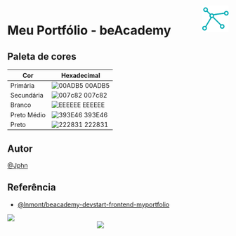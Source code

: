 <img src="./assets/img/dna-svgrepo-com.svg" align="right" width="60"/>

# Meu Portfólio - beAcademy

## Paleta de cores

| Cor         | Hexadecimal                                                     |
| ----------- | --------------------------------------------------------------- |
| Primária    | ![00ADB5](https://via.placeholder.com/10/00ADB5f?text=+) 00ADB5 |
| Secundária  | ![007c82](https://via.placeholder.com/10/007c82?text=+) 007c82  |
| Branco      | ![EEEEEE](https://via.placeholder.com/10/EEEEEE?text=+) EEEEEE  |
| Preto Médio | ![393E46](https://via.placeholder.com/10/393E46?text=+) 393E46  |
| Preto       | ![222831](https://via.placeholder.com/10/222831?text=+) 222831  |

## Autor

[@Jphn](https://github.com/Jphn)

## Referência

- [@lnmont/beacademy-devstart-frontend-myportfolio](https://github.com/lnmont/beacademy-devstart-frontend-myportfolio)

<a href="https://www.beacademy.com.br/" target="_blank"><img src="https://www.beacademy.com.br/wp-content/uploads/2019/11/Logo-Topo.png" width="300" align="left" /></a>

<a href="https://www.paylivre.com/" target="_blank"><img src="https://web.paylivre.com/static/media/logo-blue.c7100186.png" width="300" align="right" /></a>
